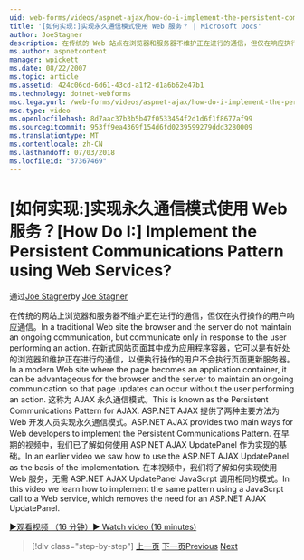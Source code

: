 ```yaml
---
uid: web-forms/videos/aspnet-ajax/how-do-i-implement-the-persistent-communications-pattern-using-web-services
title: '[如何实现:]实现永久通信模式使用 Web 服务？ | Microsoft Docs'
author: JoeStagner
description: 在传统的 Web 站点在浏览器和服务器不维护正在进行的通信，但仅在响应执行行为的用户进行通信...
ms.author: aspnetcontent
manager: wpickett
ms.date: 08/22/2007
ms.topic: article
ms.assetid: 424c06cd-6d61-43cd-a1f2-d1a6b62e47b1
ms.technology: dotnet-webforms
msc.legacyurl: /web-forms/videos/aspnet-ajax/how-do-i-implement-the-persistent-communications-pattern-using-web-services
msc.type: video
ms.openlocfilehash: 8d7aac37b3b5b47f0533454f2d1d6f1f8677af99
ms.sourcegitcommit: 953ff9ea4369f154d6fd0239599279ddd3280009
ms.translationtype: MT
ms.contentlocale: zh-CN
ms.lasthandoff: 07/03/2018
ms.locfileid: "37367469"
---
```

<a name="how-do-i-implement-the-persistent-communications-pattern-using-web-services"></a><span data-ttu-id="d2065-104">[如何实现:]实现永久通信模式使用 Web 服务？</span><span class="sxs-lookup"><span data-stu-id="d2065-104">[How Do I:] Implement the Persistent Communications Pattern using Web Services?</span></span>
====================
<span data-ttu-id="d2065-105">通过[Joe Stagner](https://github.com/JoeStagner)</span><span class="sxs-lookup"><span data-stu-id="d2065-105">by [Joe Stagner](https://github.com/JoeStagner)</span></span>

<span data-ttu-id="d2065-106">在传统的网站上浏览器和服务器不维护正在进行的通信，但仅在执行操作的用户响应通信。</span><span class="sxs-lookup"><span data-stu-id="d2065-106">In a traditional Web site the browser and the server do not maintain an ongoing communication, but communicate only in response to the user performing an action.</span></span> <span data-ttu-id="d2065-107">在新式网站页面其中成为应用程序容器，它可以是有好处的浏览器和维护正在进行的通信，以便执行操作的用户不会执行页面更新服务器。</span><span class="sxs-lookup"><span data-stu-id="d2065-107">In a modern Web site where the page becomes an application container, it can be advantageous for the browser and the server to maintain an ongoing communication so that page updates can occur without the user performing an action.</span></span> <span data-ttu-id="d2065-108">这称为 AJAX 永久通信模式。</span><span class="sxs-lookup"><span data-stu-id="d2065-108">This is known as the Persistent Communications Pattern for AJAX.</span></span> <span data-ttu-id="d2065-109">ASP.NET AJAX 提供了两种主要方法为 Web 开发人员实现永久通信模式。</span><span class="sxs-lookup"><span data-stu-id="d2065-109">ASP.NET AJAX provides two main ways for Web developers to implement the Persistent Communications Pattern.</span></span> <span data-ttu-id="d2065-110">在早期的视频中，我们已了解如何使用 ASP.NET AJAX UpdatePanel 作为实现的基础。</span><span class="sxs-lookup"><span data-stu-id="d2065-110">In an earlier video we saw how to use the ASP.NET AJAX UpdatePanel as the basis of the implementation.</span></span> <span data-ttu-id="d2065-111">在本视频中，我们将了解如何实现使用 Web 服务，无需 ASP.NET AJAX UpdatePanel JavaScrpt 调用相同的模式。</span><span class="sxs-lookup"><span data-stu-id="d2065-111">In this video we learn how to implement the same pattern using a JavaScrpt call to a Web service, which removes the need for an ASP.NET AJAX UpdatePanel.</span></span>

[<span data-ttu-id="d2065-112">&#9654;观看视频 （16 分钟）</span><span class="sxs-lookup"><span data-stu-id="d2065-112">&#9654; Watch video (16 minutes)</span></span>](https://channel9.msdn.com/Blogs/ASP-NET-Site-Videos/how-do-i-implement-the-persistent-communications-pattern-using-web-services)

> [!div class="step-by-step"]
> <span data-ttu-id="d2065-113">[上一页](how-do-i-localize-an-aspnet-ajax-application.md)
> [下一页](how-do-i-trigger-an-updatepanel-refresh-from-a-dropdownlist-control.md)</span><span class="sxs-lookup"><span data-stu-id="d2065-113">[Previous](how-do-i-localize-an-aspnet-ajax-application.md)
[Next](how-do-i-trigger-an-updatepanel-refresh-from-a-dropdownlist-control.md)</span></span>
